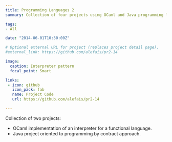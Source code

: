 ```yaml
---
title: Programming Languages 2
summary: Collection of four projects using OCaml and Java programming languages.

tags: 
- All

date: "2014-06-01T10:30:00Z"

# Optional external URL for project (replaces project detail page).
#external_link: https://github.com/alefais/pr2-14

image:
  caption: Interpreter pattern
  focal_point: Smart

links:
 - icon: github
   icon_pack: fab
   name: Project Code
   url: https://github.com/alefais/pr2-14

---
```

Collection of two projects:
* OCaml implementation of an interpreter for a functional language.
* Java project oriented to programming by contract approach.